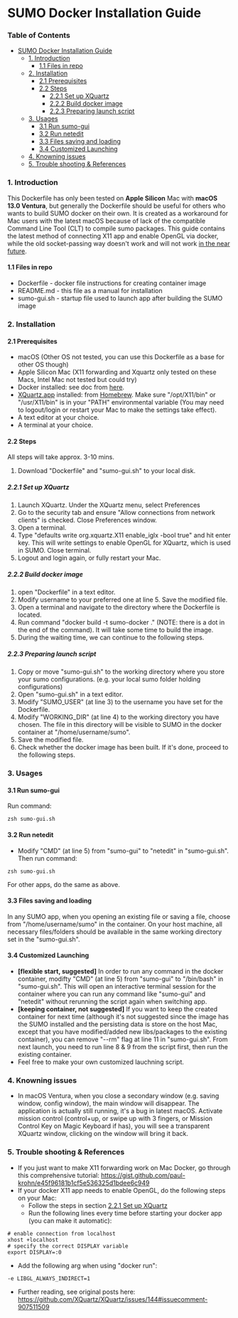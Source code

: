 # SUMO Docker Installation Guide

### Table of Contents

* [SUMO Docker Installation Guide](#sumo-docker-installation-guide)
  * [1. Introduction](#1-introduction)
    * [1.1 Files in repo](#11-files-in-repo)
  * [2. Installation](#2-installation)
    * [2.1 Prerequisites](#21-prerequisites)
    * [2.2 Steps](#22-steps)
      * [2.2.1 Set up XQuartz](#221-set-up-xquartz)
      * [2.2.2 Build docker image](#222-build-docker-image)
      * [2.2.3 Preparing launch script](#223-preparing-launch-script)
  * [3. Usages](#3-usages)
    * [3.1 Run sumo-gui](#31-run-sumo-gui)
    * [3.2 Run netedit](#32-run-netedit)
    * [3.3 Files saving and loading](#33-files-saving-and-loading)
    * [3.4 Customized Launching](#34-customized-launching)
  * [4. Knowning issues](#4-knowning-issues)
  * [5. Trouble shooting &amp; References](#5-trouble-shooting--references)

### 1. Introduction

This Dockerfile has only been tested on **Apple Silicon** Mac with **macOS 13.0 Ventura**, but generally the Dockerfile should be useful for others who wants to build SUMO docker on their own. It is created as a workaround for Mac users with the latest macOS because of lack of the compatible Command Line Tool (CLT) to compile sumo packages. This guide contains the latest method of connecting X11 app and enable OpenGL via docker, while the old socket-passing way doesn't work and will not work [in the near future](https://gist.github.com/paul-krohn/e45f96181b1cf5e536325d1bdee6c949).

#### 1.1 Files in repo

* Dockerfile - docker file instructions for creating container image
* README.md - this file as a manual for installation
* sumo-gui.sh - startup file used to launch app after building the SUMO image

### 2. Installation

#### 2.1 Prerequisites

* macOS (Other OS not tested, you can use this Dockerfile as a base for other OS though)
* Apple Silicon Mac (X11 forwarding and Xquartz only tested on these Macs, Intel Mac not tested but could try)
* Docker installed: see doc from [here](https://docs.docker.com/desktop/install/mac-install/).
* [XQuartz.app](http://XQuartz.app) installed: from [Homebrew](https://formulae.brew.sh/cask/xquartz). Make sure "/opt/X11/bin" or "/usr/X11/bin" is in your "PATH" environmental variable (You may need to logout/login or restart your Mac to make the settings take effect).
* A text editor at your choice.
* A terminal at your choice.

#### 2.2 Steps

All steps will take approx. 3-10 mins.

1. Download "Dockerfile" and "sumo-gui.sh" to your local disk.

##### 2.2.1 Set up XQuartz

1. Launch XQuartz. Under the XQuartz menu, select Preferences
2. Go to the security tab and ensure "Allow connections from network clients" is checked. Close Preferences window.
3. Open a terminal. 
4. Type "defaults write org.xquartz.X11 enable_iglx -bool true" and hit enter key. This will write settings to enable OpenGL for XQuartz, which is used in SUMO. Close terminal.
5. Logout and login again, or fully restart your Mac.

##### 2.2.2 Build docker image

1. open "Dockerfile" in a text editor.
2. Modify username to your preferred one at line 5. Save the modified file.
3. Open a terminal and navigate to the directory where the Dockerfile is located.
4. Run command "docker build -t sumo-docker ." (NOTE: there is a dot in the end of the command). It will take some time to build the image.
5. During the waiting time, we can continue to the following steps.

##### 2.2.3 Preparing launch script

1. Copy or move "sumo-gui.sh" to the working directory where you store your sumo configurations. (e.g. your local sumo folder holding configurations)
2. Open "sumo-gui.sh" in a text editor. 
3. Modify "SUMO_USER" (at line 3) to the username you have set for the Dockerfile.
4. Modify "WORKING_DIR" (at line 4) to the working directory you have chosen. The file in this directory will be visible to SUMO in the docker container at "/home/username/sumo". 
5. Save the modified file.
6. Check whether the docker image has been built. If it's done, proceed to the following steps.

### 3. Usages

#### 3.1 Run sumo-gui

Run command:

```
zsh sumo-gui.sh
```

#### 3.2 Run netedit

* Modify "CMD" (at line 5) from "sumo-gui" to "netedit" in "sumo-gui.sh". Then run command:

```
zsh sumo-gui.sh
```

For other apps, do the same as above. 


#### 3.3 Files saving and loading

In any SUMO app, when you opening an existing file or saving a file, choose from "/home/username/sumo" in the container. On your host machine, all necessary files/folders should be available in the same working directory set in the "sumo-gui.sh".

#### 3.4 Customized Launching

* **[flexible start, suggested]** In order to run any command in the docker container, modifty "CMD" (at line 5) from "sumo-gui" to "/bin/bash" in "sumo-gui.sh". This will open an interactive terminal session for the container where you can run any command like "sumo-gui" and "netedit" without rerunning the script again when switching app.
* **[keeping container, not suggested]** If you want to keep the created container for next time (although it's not suggested since the image has the SUMO installed and the persisting data is store on the host Mac, except that you have modified/added new libs/packages to the existing container), you can remove "--rm" flag at line 11 in "sumo-gui.sh". From next launch, you need to run line 8 & 9 from the script first, then run the existing container. 
* Feel free to make your own customized lauchning script.

### 4. Knowning issues

* In macOS Ventura, when you close a secondary window (e.g. saving window, config window), the main window will disappear. The application is actually still running, it's a bug in latest macOS. Activate mission control (control+up, or swipe up with 3 fingers, or Mission Control Key on Magic Keyboard if has), you will see a transparent XQuartz window, clicking on the window will bring it back.

### 5. Trouble shooting & References 

* If you just want to make X11 forwarding work on Mac Docker, go through this comprehensive tutorial: <https://gist.github.com/paul-krohn/e45f96181b1cf5e536325d1bdee6c949>
* If your docker X11 app needs to enable OpenGL, do the following steps on your Mac:
  * Follow the steps in section [2.2.1 Set up XQuartz](#221-set-up-xquartz)
  * Run the following lines every time before starting your docker app (you can make it automatic): 

```
# enable connection from localhost
xhost +localhost
# specify the correct DISPLAY variable
export DISPLAY=:0
```

  * Add the following arg when using "docker run":
  
```
-e LIBGL_ALWAYS_INDIRECT=1 
``` 

  * Further reading, see original posts here: <https://github.com/XQuartz/XQuartz/issues/144#issuecomment-907511509>